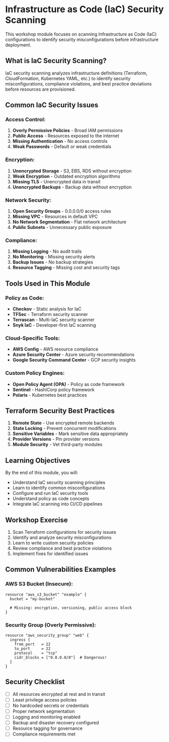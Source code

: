 # Infrastructure as Code (IaC) Security Scanning

This workshop module focuses on scanning Infrastructure as Code (IaC) configurations to identify security misconfigurations before infrastructure deployment.

## What is IaC Security Scanning?

IaC security scanning analyzes infrastructure definitions (Terraform, CloudFormation, Kubernetes YAML, etc.) to identify security misconfigurations, compliance violations, and best practice deviations before resources are provisioned.

## Common IaC Security Issues

### Access Control:
1. **Overly Permissive Policies** - Broad IAM permissions
2. **Public Access** - Resources exposed to the internet
3. **Missing Authentication** - No access controls
4. **Weak Passwords** - Default or weak credentials

### Encryption:
1. **Unencrypted Storage** - S3, EBS, RDS without encryption
2. **Weak Encryption** - Outdated encryption algorithms
3. **Missing TLS** - Unencrypted data in transit
4. **Unencrypted Backups** - Backup data without encryption

### Network Security:
1. **Open Security Groups** - 0.0.0.0/0 access rules
2. **Missing VPC** - Resources in default VPC
3. **No Network Segmentation** - Flat network architecture
4. **Public Subnets** - Unnecessary public exposure

### Compliance:
1. **Missing Logging** - No audit trails
2. **No Monitoring** - Missing security alerts
3. **Backup Issues** - No backup strategies
4. **Resource Tagging** - Missing cost and security tags

## Tools Used in This Module

### Policy as Code:
- **Checkov** - Static analysis for IaC
- **TFSec** - Terraform security scanner
- **Terrascan** - Multi-IaC security scanner
- **Snyk IaC** - Developer-first IaC scanning

### Cloud-Specific Tools:
- **AWS Config** - AWS resource compliance
- **Azure Security Center** - Azure security recommendations
- **Google Security Command Center** - GCP security insights

### Custom Policy Engines:
- **Open Policy Agent (OPA)** - Policy as code framework
- **Sentinel** - HashiCorp policy framework
- **Polaris** - Kubernetes best practices

## Terraform Security Best Practices

1. **Remote State** - Use encrypted remote backends
2. **State Locking** - Prevent concurrent modifications
3. **Sensitive Variables** - Mark sensitive data appropriately
4. **Provider Versions** - Pin provider versions
5. **Module Security** - Vet third-party modules

## Learning Objectives

By the end of this module, you will:
- Understand IaC security scanning principles
- Learn to identify common misconfigurations
- Configure and run IaC security tools
- Understand policy as code concepts
- Integrate IaC scanning into CI/CD pipelines

## Workshop Exercise

1. Scan Terraform configurations for security issues
2. Identify and analyze security misconfigurations
3. Learn to write custom security policies
4. Review compliance and best practice violations
5. Implement fixes for identified issues

## Common Vulnerabilities Examples

### AWS S3 Bucket (Insecure):
```hcl
resource "aws_s3_bucket" "example" {
  bucket = "my-bucket"
  
  # Missing: encryption, versioning, public access block
}
```

### Security Group (Overly Permissive):
```hcl
resource "aws_security_group" "web" {
  ingress {
    from_port   = 22
    to_port     = 22
    protocol    = "tcp"
    cidr_blocks = ["0.0.0.0/0"]  # Dangerous!
  }
}
```

## Security Checklist

- [ ] All resources encrypted at rest and in transit
- [ ] Least privilege access policies
- [ ] No hardcoded secrets or credentials
- [ ] Proper network segmentation
- [ ] Logging and monitoring enabled
- [ ] Backup and disaster recovery configured
- [ ] Resource tagging for governance
- [ ] Compliance requirements met
